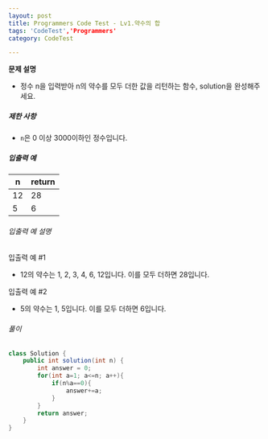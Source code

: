 ```yaml
---
layout: post
title: Programmers Code Test - Lv1.약수의 합
tags: 'CodeTest','Programmers'
category: CodeTest

---
```


**문제 설명**

- 정수 n을 입력받아 n의 약수를 모두 더한 값을 리턴하는 함수, solution을 완성해주세요.

##### 제한 사항

- `n`은 0 이상 3000이하인 정수입니다.

##### 입출력 예

| n    | return |
| ---- | ------ |
| 12   | 28     |
| 5    | 6      |

###### 입출력 예 설명

입출력 예 #1
- 12의 약수는 1, 2, 3, 4, 6, 12입니다. 이를 모두 더하면 28입니다.

입출력 예 #2
- 5의 약수는 1, 5입니다. 이를 모두 더하면 6입니다.



###### 풀이

```java
class Solution {
    public int solution(int n) {
        int answer = 0;
        for(int a=1; a<=n; a++){
            if(n%a==0){
                answer+=a;
            }
        }
        return answer;
    }
}
```
